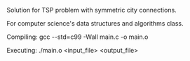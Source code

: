 Solution for TSP problem with symmetric city connections.

For computer science's data structures and algorithms class.

Compiling: gcc --std=c99 -Wall main.c -o main.o

Executing: ./main.o <input_file> <output_file>
